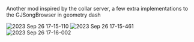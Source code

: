 Another mod inspired by the collar server, a few extra implementations to the GJSongBrowser in geometry dash





![2023 Sep 26 17-15-110](https://github.com/TpdeaX/SongControl/assets/84187852/47a58a6d-3cac-4b91-a69f-ec499992031d)
![2023 Sep 26 17-15-461](https://github.com/TpdeaX/SongControl/assets/84187852/a031db97-886d-48ea-af3c-c3703583f4c6)
![2023 Sep 26 17-16-002](https://github.com/TpdeaX/SongControl/assets/84187852/32deae33-fc5c-4f89-9628-0c6f7fd98259)
